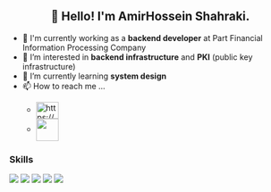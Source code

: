 <h2 align="center">👋 Hello! I'm AmirHossein Shahraki.</h2>
<ul>
<li> 💼 I'm currently working as a <b>backend developer</b> at Part Financial Information Processing Company </li>
<li> 👀 I’m interested in <b>backend infrastructure</b> and <b>PKI</b> (public key infrastructure) </li>
<li>🌱 I’m currently learning <b>system design</b></li>
<li>
   <div>📫 How to reach me ... 
     <ul>
          <li><a href="https://www.linkedin.com/in/amirhossein-shahraki-70b304227/" target="blank">
            <img align="center" src="https://raw.githubusercontent.com/rahuldkjain/github-profile-readme-generator/master/src/images/icons/Social/linked-in-alt.svg" alt="https://www.linkedin.com/in/amirhossein-shahraki-70b304227" height="30" width="40"/>
            </a></li>
            <li><a href="mailto:amirhossein.shahraki@pm.me" target="blank">
                <img align="center" src="https://repository-images.githubusercontent.com/399033486/dd9dec59-2cff-4356-b34a-a1b677c67fe6" height="40" width="40"/>
            </a></li>
    </ul>
  </li>
</ul>

### Skills

<img src="https://img.shields.io/badge/dotnet-%23323330.svg?&style=for-the-badge&logo=dotnet&logoColor=white"/> <img src="https://img.shields.io/badge/node.js%20-%23323330.svg?&style=for-the-badge&logo=node.js&logoColor=green"/> <img src="https://img.shields.io/badge/javascript%20-%23323330.svg?&style=for-the-badge&logo=javascript&logoColor=%23F7DF1E"/> <img src="https://img.shields.io/badge/nestjs-%23323330.svg?&style=for-the-badge&logo=nestjs&logoColor=red"/>  <img src="https://img.shields.io/badge/rabbitmq-%23323330.svg?&style=for-the-badge&logo=rabbitmq&logoColor=orange"/> 



<!---
AmirHosseinShahraki/AmirHosseinShahraki is a ✨ special ✨ repository because its `README.md` (this file) appears on your GitHub profile.
You can click the Preview link to take a look at your changes.
--->
